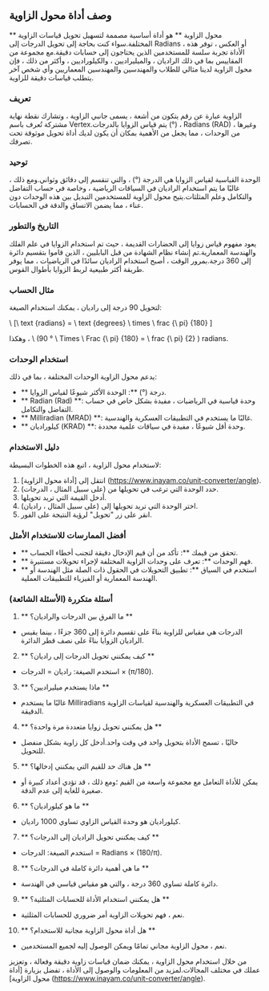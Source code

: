 ## وصف أداة محول الزاوية

** محول الزاوية ** هو أداة أساسية مصممة لتسهيل تحويل قياسات الزاوية المختلفة.سواء كنت بحاجة إلى تحويل الدرجات إلى Radians ، أو العكس ، توفر هذه الأداة تجربة سلسة للمستخدمين الذين يحتاجون إلى حسابات دقيقة.مع مجموعة من المقاييس بما في ذلك الراديان ، والميليراديين ، والكيلوراديين ، وأكثر من ذلك ، فإن محول الزاوية لدينا مثالي للطلاب والمهندسين والمهندسين المعماريين وأي شخص آخر يتطلب قياسات دقيقة للزاوية.

### تعريف

الزاوية عبارة عن رقم يتكون من أشعة ، يسمى جانبي الزاوية ، وتشارك نقطة نهاية مشتركة تُعرف باسم Vertex.يتم قياس الزوايا بالدرجات (°) ، Radians (RAD) ، وغيرها من الوحدات ، مما يجعل من الأهمية بمكان أن يكون لديك أداة تحويل موثوقة تحت تصرفك.

### توحيد

الوحدة القياسية لقياس الزوايا هي الدرجة (°) ، والتي تنقسم إلى دقائق وثواني.ومع ذلك ، غالبًا ما يتم استخدام الراديان في السياقات الرياضية ، وخاصة في حساب التفاضل والتكامل وعلم المثلثات.يتيح محول الزاوية للمستخدمين التبديل بين هذه الوحدات دون عناء ، مما يضمن الاتساق والدقة في الحسابات.

### التاريخ والتطور

يعود مفهوم قياس زوايا إلى الحضارات القديمة ، حيث تم استخدام الزوايا في علم الفلك والهندسة المعمارية.تم إنشاء نظام الشهادة من قبل البابليين ، الذين قاموا بتقسيم دائرة إلى 360 درجة.بمرور الوقت ، أصبح استخدام الراديان سائدًا في الرياضيات ، مما يوفر طريقة أكثر طبيعية لربط الزوايا بأطوال القوس.

### مثال الحساب

لتحويل 90 درجة إلى راديان ، يمكنك استخدام الصيغة:

\ [\ text {radians} = \ text {degrees} \ times \ frac {\ pi} {180} \]

وهكذا ، \ (90 ° \ Times \ Frac {\ pi} {180} = \ frac {\ pi} {2} \) radians.

### استخدام الوحدات

يدعم محول الزاوية الوحدات المختلفة ، بما في ذلك:
- ** درجة (°) **: الوحدة الأكثر شيوعًا لقياس الزوايا.
- ** Radian (Rad) **: وحدة قياسية في الرياضيات ، مفيدة بشكل خاص في حساب التفاضل والتكامل.
- ** Milliradian (MRAD) **: غالبًا ما يستخدم في التطبيقات العسكرية والهندسية.
- ** كيلوراديان (KRAD) **: وحدة أقل شيوعًا ، مفيدة في سياقات علمية محددة.

### دليل الاستخدام

لاستخدام محول الزاوية ، اتبع هذه الخطوات البسيطة:
1. انتقل إلى [أداة محول الزاوية] (https://www.inayam.co/unit-converter/angle).
2. حدد الوحدة التي ترغب في تحويلها من (على سبيل المثال ، الدرجات).
3. أدخل القيمة التي تريد تحويلها.
4. اختر الوحدة التي تريد تحويلها إلى (على سبيل المثال ، راديان).
5. انقر على زر "تحويل" لرؤية النتيجة على الفور.

### أفضل الممارسات للاستخدام الأمثل

- ** تحقق من قيمك **: تأكد من أن قيم الإدخال دقيقة لتجنب أخطاء الحساب.
- ** فهم الوحدات **: تعرف على وحدات الزاوية المختلفة لإجراء تحويلات مستنيرة.
- ** استخدم في السياق **: تطبيق التحويلات في الحقول ذات الصلة مثل الهندسة أو الهندسة المعمارية أو الفيزياء للتطبيقات العملية.

### أسئلة متكررة (الأسئلة الشائعة)

1. ** ما الفرق بين الدرجات والراديان؟ **
- الدرجات هي مقياس للزاوية بناءً على تقسيم دائرة إلى 360 جزءًا ، بينما يقيس الراديان الزوايا بناءً على نصف قطر الدائرة.

2. ** كيف يمكنني تحويل الدرجات إلى راديان؟ **
- استخدم الصيغة: راديان = الدرجات × (π/180).

3. ** ماذا يستخدم ميليراديين؟ **
- غالبًا ما يستخدم Milliradians في التطبيقات العسكرية والهندسية لقياسات الزاوية الدقيقة.

4. ** هل يمكنني تحويل زوايا متعددة مرة واحدة؟ **
- حاليًا ، تسمح الأداة بتحويل واحد في وقت واحد.أدخل كل زاوية بشكل منفصل للتحويل.

5. ** هل هناك حد للقيم التي يمكنني إدخالها؟ **
- يمكن للأداة التعامل مع مجموعة واسعة من القيم ؛ومع ذلك ، قد تؤدي أعداد كبيرة أو صغيرة للغاية إلى عدم الدقة.

6. ** ما هو كيلوراديان؟ **
- كيلوراديان هو وحدة القياس الزاوي تساوي 1000 راديان.

7. ** كيف يمكنني تحويل الراديان إلى الدرجات؟ **
- استخدم الصيغة: الدرجات = Radians × (180/π).

8. ** ما هي أهمية دائرة كاملة في الدرجات؟ **
- دائرة كاملة تساوي 360 درجة ، والتي هو مقياس قياسي في الهندسة.

9. ** هل يمكنني استخدام الأداة للحسابات المثلثية؟ **
- نعم ، فهم تحويلات الزاوية أمر ضروري للحسابات المثلثية.

10. ** هل أداة محول الزاوية مجانية للاستخدام؟ **
- نعم ، محول الزاوية مجاني تمامًا ويمكن الوصول إليه لجميع المستخدمين.

من خلال استخدام محول الزاوية ، يمكنك ضمان قياسات زاوية دقيقة وفعالة ، وتعزيز عملك في مختلف المجالات.لمزيد من المعلومات والوصول إلى الأداة ، تفضل بزيارة [أداة محول الزاوية] (https://www.inayam.co/unit-converter/angle).